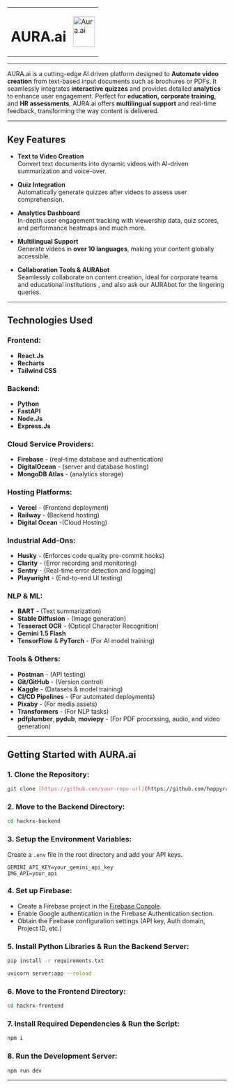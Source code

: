 <table style="border-collapse: collapse; border: none;">
  <tr>
    <td><h1>AURA.ai</h1></td>
    <td><img src="https://hackerx-winner.vercel.app/assets/logo-aura-IEnDMhwM.png" height="70px" width="50px" alt="Aura.ai"></td>
  </tr>
</table>

---

AURA.ai is a cutting-edge AI driven platform designed to **Automate video creation** from text-based input documents such as brochures or PDFs. It seamlessly integrates **interactive quizzes** and provides detailed **analytics** to enhance user engagement. Perfect for **education, corporate training,** and **HR assessments**, AURA.ai offers **multilingual support** and real-time feedback, transforming the way content is delivered.

---

## **Key Features**

- **Text to Video Creation**  
   Convert text documents into dynamic videos with AI-driven summarization and voice-over.

- **Quiz Integration**  
   Automatically generate quizzes after videos to assess user comprehension.

- **Analytics Dashboard**  
   In-depth user engagement tracking with viewership data, quiz scores, and performance heatmaps and much more.

- **Multilingual Support**  
   Generate videos in **over 10 languages**, making your content globally accessible.

- **Collaboration Tools & AURAbot**  
   Seamlessly collaborate on content creation, ideal for corporate teams and educational institutions , and also ask our AURAbot for the lingering queries.

---

## **Technologies Used**

### **Frontend:**
- **React.Js**
- **Recharts**  
- **Tailwind CSS**

### **Backend:**
- **Python**  
- **FastAPI**  
- **Node.Js**  
- **Express.Js**

### **Cloud Service Providers:**
- **Firebase** - (real-time database and authentication)  
- **DigitalOcean** - (server and database hosting)
- **MongoDB Atlas** - (analytics storage)

### **Hosting Platforms:**
- **Vercel** - (Frontend deployment)  
- **Railway** - (Backend hosting)
- **Digital Ocean** -(Cloud Hosting)

### **Industrial Add-Ons:**
- **Husky** - (Enforces code quality pre-commit hooks)  
- **Clarity** - (Error recording and monitoring)  
- **Sentry** - (Real-time error detection and logging)  
- **Playwright** - (End-to-end UI testing)

### **NLP & ML:**
- **BART** - (Text summarization)  
- **Stable Diffusion** - (Image generation)  
- **Tesseract OCR** - (Optical Character Recognition)  
- **Gemini 1.5 Flash**  
- **TensorFlow** & **PyTorch** - (For AI model training)

### **Tools & Others:**
- **Postman** - (API testing)  
- **Git/GitHub** - (Version control)  
- **Kaggle** - (Datasets & model training)  
- **CI/CD Pipelines** - (For automated deployments)  
- **Pixaby** - (For media assets)  
- **Transformers** - (For NLP tasks)  
- **pdfplumber**, **pydub**, **moviepy** - (For PDF processing, audio, and video generation)

---

## **Getting Started with AURA.ai**

### **1. Clone the Repository:**
```bash
git clone [https://github.com/your-repo-url](https://github.com/happyrao78/Phosphenes-HackRx-5.0.git)
```

### **2. Move to the Backend Directory:**
```bash
cd hackrx-backend
```

### **3. Setup the Environment Variables:**
Create a `.env` file in the root directory and add your API keys.
```env
GEMINI_API_KEY=your_gemini_api_key
IMG_API=your_api
```

### **4. Set up Firebase:**
- Create a Firebase project in the [Firebase Console](https://console.firebase.google.com/).
- Enable Google authentication in the Firebase Authentication section.
- Obtain the Firebase configuration settings (API key, Auth domain, Project ID, etc.)

### **5. Install Python Libraries & Run the Backend Server:**
```bash
pip install -r requirements.txt
```
```bash
uvicorn server:app --reload
```

### **6. Move to the Frontend Directory:**
```bash
cd hackrx-frontend
```

### **7. Install Required Dependencies & Run the Script:**
```bash
npm i
```

### **8. Run the Development Server:**
```bash
npm run dev
```

---

